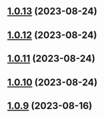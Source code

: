 ## [1.0.13](https://github.com/lf-trygghetstjanster/bankid4keycloak6/compare/v1.0.12...v1.0.13) (2023-08-24)



## [1.0.12](https://github.com/lf-trygghetstjanster/bankid4keycloak6/compare/v1.0.11...v1.0.12) (2023-08-24)



## [1.0.11](https://github.com/lf-trygghetstjanster/bankid4keycloak6/compare/v1.0.10...v1.0.11) (2023-08-24)



## [1.0.10](https://github.com/lf-trygghetstjanster/bankid4keycloak6/compare/v1.0.9...v1.0.10) (2023-08-24)



## [1.0.9](https://github.com/lf-trygghetstjanster/bankid4keycloak6/compare/v1.0.8...v1.0.9) (2023-08-16)



